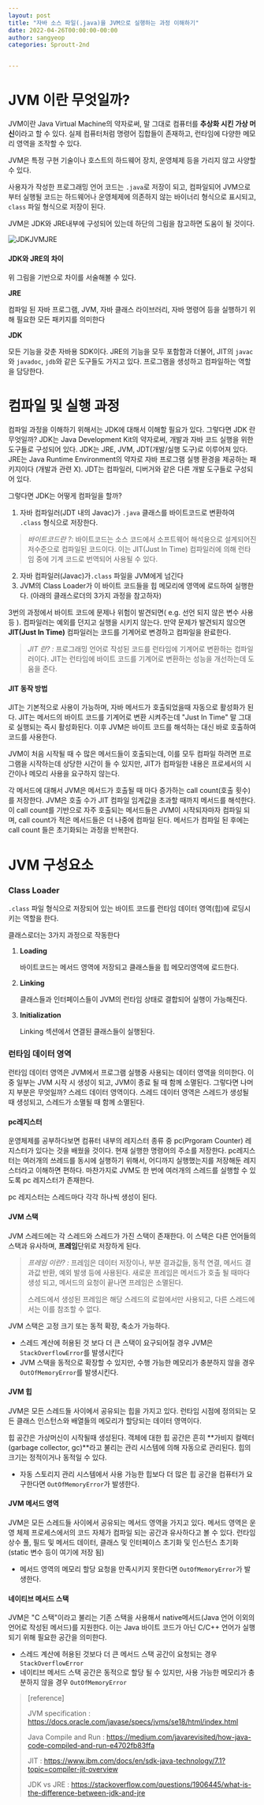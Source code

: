 ```yaml
---
layout: post
title: "자바 소스 파일(.java)을 JVM으로 실행하는 과정 이해하기"
date: 2022-04-26T00:00:00-00:00
author: sangyeop
categories: Sproutt-2nd


---
```




# JVM 이란 무엇일까?

JVM이란 Java Virtual Machine의 약자로써, 말 그대로 컴퓨터를 **추상화 시킨 가상 머신**이라고 할 수 있다. 실제 컴퓨터처럼 명령어 집합들이 존재하고, 런타임에 다양한 메모리 영역을 조작할 수 있다.

JVM은 특정 구현 기술이나 호스트의 하드웨어 장치, 운영체제 등을 가리지 않고 사양할 수 있다. 

사용자가 작성한 프로그래밍 언어 코드는 `.java`로 저장이 되고, 컴파일되어 JVM으로부터 실행될 코드는 하드웨어나 운영체제에 의존하지 않는 바이너리 형식으로 표시되고, `class` 파일 형식으로 저장이 된다. 

JVM은 JDK와 JRE내부에 구성되어 있는데 하단의 그림을 참고하면 도움이 될 것이다.

![JDKJVMJRE](https://user-images.githubusercontent.com/78407939/165299926-e1952245-c396-44aa-8b21-cf7e680f6135.png)

#### JDK와 JRE의 차이

위 그림을 기반으로 차이를 서술해볼 수 있다.

**JRE**

컴파일 된 자바 프로그램, JVM, 자바 클래스 라이브러리, 자바 명령어 등을 실행하기 위해 필요한 모든 패키지를 의미한다

**JDK**

모든 기능을 갖춘 자바용 SDK이다. JRE의 기능을 모두 포함함과 더불어, JIT의 `javac`와 `javadoc`, `jdb`와 같은 도구들도 가지고 있다. 프로그램을 생성하고 컴파일하는 역할을 담당한다.



# 컴파일 및 실행 과정

컴파일 과정을 이해하기 위해서는 JDK에 대해서 이해할 필요가 있다. 그렇다면 JDK 란 무엇일까? JDK는 Java Development Kit의 약자로써, 개발과 자바 코드 실행을 위한 도구들로 구성되어 있다. JDK는 JRE, JVM, JDT(개발/실행 도구)로 이루어져 있다. JRE는 Java Runtime Environment의 약자로 자바 프로그램 실행 환경을 제공하는 패키지이다 (개발과 관련 X). JDT는 컴파일러, 디버거와 같은 다른 개발 도구들로 구성되어 있다.

그렇다면 JDK는 어떻게 컴파일을 할까?

1. 자바 컴파일러(JDT 내의 Javac)가 `.java` 클래스를 바이트코드로 변환하여 `.class` 형식으로 저장한다.

> *바이트코드란 ?:* 바이트코드는 소스 코드에서 소프트웨어 해석용으로 설계되어진 저수준으로 컴파일된 코드이다. 이는  JIT(Just In Time) 컴파일러에 의해 런타임 중에 기계 코드로 번역되어 사용될 수 있다.

2. 자바 컴파일러(Javac)가`.class` 파일을 JVM에게 넘긴다
3. JVM의 Class Loader가 이 바이트 코드들을 힙 메모리에 영역에 로드하여 실행한다. (아래의 클래스로더의 3가지 과정을 참고하자)

3번의 과정에서 바이트 코드에 문제나 위험이 발견되면( e.g. 선언 되지 않은 변수 사용 등 ). 컴파일러는 예외를 던지고 실행을 시키지 않는다.
만약 문제가 발견되지 않으면 **JIT(Just In Time)** 컴파일러는 코드를 기계어로 변경하고 컴파일을 완료한다.

> *JIT 란? :*
> 프로그래밍 언어로 작성된 코드를 런타임에 기계어로 변환하는 컴파일러이다. JIT는 런타임에 바이트 코드를 기계어로 변환하는 성능을 개선하는데 도움을 준다.

#### JIT 동작 방법

JIT는 기본적으로 사용이 가능하며, 자바 메서드가 호출되었을때 자동으로 활성화가 된다. JIT는 메서드의 바이트 코드를 기계어로 변환 시켜주는데 "Just In Time" 말 그대로 실행되는 즉시 활성화된다. 이후 JVM은 바이트 코드를 해석하는 대신 바로 호출하여 코드를 사용한다. 

JVM이 처음 시작될 때 수 많은 메서드들이 호출되는데, 이를 모두 컴파일 하려면 프로그램을 시작하는데 상당한 시간이 들 수 있지만, JIT가 컴파일한 내용은 프로세서의 시간이나 메모리 사용을 요구하지 않는다. 

각 메서드에 대해서 JVM은 메서드가 호출될 때 마다 증가하는 call count(호출 횟수)를 저장한다. JVM은 호출 수가 JIT 컴파일 임계값을 초과할 때까지 메서드를 해석한다. 이 call count를 기반으로 자주 호출되는 메서드들은 JVM이 시작되자마자 컴파일 되며, call count가 적은 메서드들은 더 나중에 컴파일 된다. 메서드가 컴파일 된 후에는 call count 들은 초기화되는 과정을 반복한다.





# JVM 구성요소

### Class Loader

`.class` 파일 형식으로 저장되어 있는 바이트 코드를 런타임 데이터 영역(힙)에 로딩시키는 역할을 한다. 

클래스로더는 3가지 과정으로 작동한다 

1. **Loading**

   바이트코드는 메서드 영역에 저장되고 클래스들을 힙 메모리영역에 로드한다.

2. **Linking**

   클래스들과 인터페이스들이 JVM의 런타임 상태로 결합되어 실행이 가능해진다.

3. **Initialization**

   Linking 섹션에서 연결된 클래스들이 실행된다.

### 런타임 데이터 영역

런타임 데이터 영역은 JVM에서 프로그램 실행중 사용되는 데이터 영역을 의미한다. 이 중 일부는 JVM 시작 시 생성이 되고, JVM이 종료 될 때 함께 소멸된다. 그렇다면 나머지 부분은 무엇일까? 스레드 데이터 영역이다. 스레드 데이터 영역은 스레드가 생성될 때 생성되고, 스레드가 소멸될 때 함께 소멸된다.

#### pc레지스터

운영체제를 공부하다보면 컴퓨터 내부의 레지스터 종류 중 pc(Prgoram Counter) 레지스터가 있다는 것을 배웠을 것이다.  현재 실행한 명령어의 주소를 저장한다. pc레지스터는 여러개의 쓰레드를 동시에 실행하기 위해서, 어디까지 실행했는지를 저장해둔 레지스터라고 이해하면 편하다. 마찬가지로 JVM도 한 번에 여러개의 스레드를 실행할 수 있도록 pc 레지스터가 존재한다.

pc 레지스터는 스레드마다 각각 하나씩 생성이 된다.

#### JVM 스택

JVM 스레드에는 각 스레드와 스레드가 가진 스택이 존재한다. 이 스택은 다른 언어들의 스택과 유사하며, **프레임**단위로 저장하게 된다.

> *프레임 이란? :* 프레임은 데이터 저장이나, 부분 결과값들, 동적 연결, 메서드 결과값 반환, 예외 발생 등에 사용된다. 새로운 프레임은 메서드가 호출 될 때마다 생성 되고, 메서드의 요청이 끝나면 프레임은 소멸된다. 
>
> 스레드에서 생성된 프레임은 해당 스레드의 로컬에서만 사용되고, 다른 스레드에서는 이를 참조할 수 없다.

JVM 스택은 고정 크기 또는 동적 확장, 축소가 가능하다. 

- 스레드 계산에 허용된 것 보다 더 큰 스택이 요구되어질 경우 JVM은 `StackOverflowError`를 발생시킨다
- JVM 스택을 동적으로 확장할 수 있지만, 수행 가능한 메모리가 충분하지 않을 경우 `OutOfMemoryError`를 발생시킨다.

#### JVM 힙

JVM은 모든 스레드들 사이에서 공유되는 힙을 가지고 있다. 런타임 시점에 정의되는 모든 클래스 인스턴스와 배열들의 메모리가 할당되는 데이터 영역이다.

힙 공간은 가상머신이 시작될때 생성된다. 객체에 대한 힙 공간은 흔히 **가비지 컬렉터(garbage collector, gc)**라고 불리는 관리 시스템에 의해 자동으로 관리된다. 힙의 크기는 정적이거나 동적일 수 있다.

- 자동 스토리지 관리 시스템에서 사용 가능한 힙보다 더 많은 힙 공간을 컴퓨터가 요구한다면 `OutOfMemoryError`가 발생한다.

#### JVM 메서드 영역

JVM은 모든 스레드들 사이에서 공유되는 메서드 영역을 가지고 있다. 메서드 영역은 운영 체제 프로세스에서의 코드 자체가 컴파일 되는 공간과 유사하다고 볼 수 있다. 런타임 상수 풀, 필드 및 메서드 데이터, 클래스 및 인터페이스 초기화 및 인스턴스 초기화 (static 변수 등이 여기에 저장 됨)

- 메서드 영역의 메모리 할당 요청을 만족시키지 못한다면 `OutOfMemoryError`가 발생한다.

#### 네이티브 메서드 스택

JVM은 "C 스택"이라고 불리는 기존 스택을 사용해서 native메서드(Java 언어 이외의 언어로 작성된 메서드)를 지원한다. 이는 Java 바이트 코드가 아닌 C/C++ 언어가 실행되기 위해 필요한 공간을 의미한다.

- 스레드 계산에 허용된 것보다 더 큰 메서드 스택 공간이 요청되는 경우 `StackOverflowError`
- 네이티브 메서드 스택 공간은 동적으로 할당 될 수 있지만, 사용 가능한 메모리가 충분하지 않을 경우 `OutOfMemoryError`









> [reference]
>
> JVM specification : https://docs.oracle.com/javase/specs/jvms/se18/html/index.html
>
> Java Compile and Run : https://medium.com/javarevisited/how-java-code-compiled-and-run-e4702fb83ffa
>
> JIT : https://www.ibm.com/docs/en/sdk-java-technology/7.1?topic=compiler-jit-overview
>
> JDK vs JRE : https://stackoverflow.com/questions/1906445/what-is-the-difference-between-jdk-and-jre